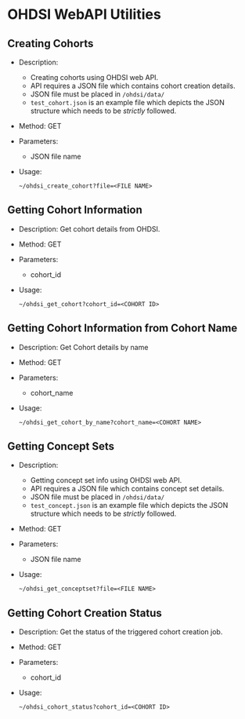 # OHDSI WebAPI Utilities

## Creating Cohorts

- Description:
  - Creating cohorts using OHDSI web API.
  - API requires a JSON file which contains cohort creation details.
  - JSON file must be placed in `/ohdsi/data/`
  - `test_cohort.json` is an example file which depicts the JSON structure which needs to be *strictly* followed.

- Method: GET

- Parameters:
  - JSON file name

- Usage:
  ```
  ~/ohdsi_create_cohort?file=<FILE NAME>
  ```

## Getting Cohort Information

- Description: Get cohort details from OHDSI.

- Method: GET

- Parameters:
  - cohort_id

- Usage:
  ```
  ~/ohdsi_get_cohort?cohort_id=<COHORT ID>
  ```


## Getting Cohort Information from Cohort Name

- Description: Get Cohort details by name

- Method: GET

- Parameters:
  - cohort_name

- Usage:
  ```
  ~/ohdsi_get_cohort_by_name?cohort_name=<COHORT NAME>
  ```

## Getting Concept Sets

- Description:
  - Getting concept set info using OHDSI web API.
  - API requires a JSON file which contains concept set details.
  - JSON file must be placed in `/ohdsi/data/`
  - `test_concept.json` is an example file which depicts the JSON structure which needs to be *strictly* followed.

- Method: GET

- Parameters:
  - JSON file name

- Usage:
  ```
  ~/ohdsi_get_conceptset?file=<FILE NAME>
  ```

## Getting Cohort Creation Status

- Description: Get the status of the triggered cohort creation job.

- Method: GET

- Parameters:
  - cohort_id

- Usage:
  ```
  ~/ohdsi_cohort_status?cohort_id=<COHORT ID>
  ```
